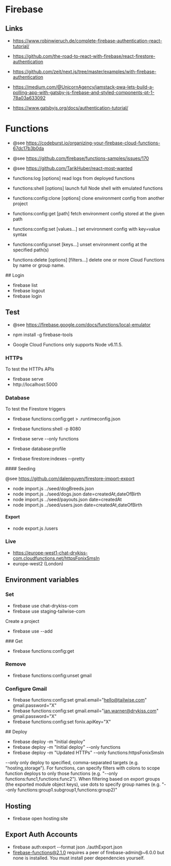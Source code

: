 # Firebase

## Links

- https://www.robinwieruch.de/complete-firebase-authentication-react-tutorial/
- https://github.com/the-road-to-react-with-firebase/react-firestore-authentication

- https://github.com/zeit/next.js/tree/master/examples/with-firebase-authentication
- https://medium.com/@UnicornAgency/jamstack-pwa-lets-build-a-polling-app-with-gatsby-js-firebase-and-styled-components-pt-1-78a03a633092
- https://www.gatsbyjs.org/docs/authentication-tutorial/

# Functions

* @see https://codeburst.io/organizing-your-firebase-cloud-functions-67dc17b3b0da
* @see https://github.com/firebase/functions-samples/issues/170
* @see https://github.com/TarikHuber/react-most-wanted

* functions:log [options]                    read logs from deployed functions
* functions:shell [options]                  launch full Node shell with emulated functions
* functions:config:clone [options]           clone environment config from another project
* functions:config:get [path]                fetch environment config stored at the given path
* functions:config:set [values...]           set environment config with key=value syntax
* functions:config:unset [keys...]           unset environment config at the specified path(s)
* functions:delete [options] [filters...]    delete one or more Cloud Functions by name or group name.

## Login

- firebase list
- firebase logout
- firebase login

## Test

- @see https://firebase.google.com/docs/functions/local-emulator

- npm install -g firebase-tools
- Google Cloud Functions only supports Node v6.11.5.

### HTTPs

To test the HTTPs APIs

- firebase serve
- http://localhost:5000

### Database

To test the Firestore triggers

- firebase functions:config:get > .runtimeconfig.json

- firebase functions:shell -p 8080
- firebase serve --only functions

- firebase database:profile
- firebase firestore:indexes --pretty

#### Seeding

@see https://github.com/dalenguyen/firestore-import-export

- node import.js ../seed/dogBreeds.json
- node import.js ../seed/dogs.json date=createdAt,dateOfBirth
- node import.js ../seed/payouts.json date=createdAt
- node import.js ../seed/users.json date=createdAt,dateOfBirth

#### Export

- node export.js /users

### Live

- https://europe-west1-chat-drykiss-com.cloudfunctions.net/httpsFonixSmsIn
- europe-west2 (London)

## Environment variables

### Set

- firebase use chat-drykiss-com
- firebase use staging-tailwise-com

Create a project
- firebase use --add

### Get

- firebase functions:config:get

### Remove

- firebase functions:config:unset gmail

### Configure Gmail

- firebase functions:config:set gmail.email="hello@tailwise.com" gmail.password="X"
- firebase functions:config:set gmail.email="ian.warner@drykiss.com" gmail.password="X"
- firebase functions:config:set fonix.apiKey="X"

## Deploy

- firebase deploy -m "Initial deploy"
- firebase deploy -m "Initial deploy" --only functions
- firebase deploy -m "Updated HTTPs" --only functions:httpsFonixSmsIn

--only <targets> only deploy to specified, comma-separated targets (e.g. "hosting,storage").
      For functions, can specify filters with colons to scope function deploys to only those functions (e.g. "--only functions:func1,functions:func2"). When filtering based on export groups (the exported module object keys), use dots to specify group names (e.g. "--only functions:group1.subgroup1,functions:group2)"

## Hosting

- firebase open hosting:site

## Export Auth Accounts

- firebase auth:export --format json ./authExport.json
- firebase-functions@2.1.0 requires a peer of firebase-admin@~6.0.0 but none is installed. You must install peer dependencies yourself.
